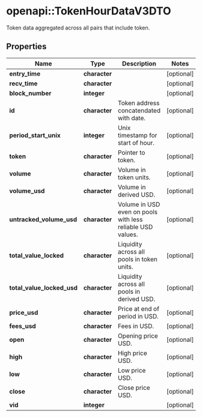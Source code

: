 # openapi::TokenHourDataV3DTO

Token data aggregated across all pairs that include token.

## Properties
Name | Type | Description | Notes
------------ | ------------- | ------------- | -------------
**entry_time** | **character** |  | [optional] 
**recv_time** | **character** |  | [optional] 
**block_number** | **integer** |  | [optional] 
**id** | **character** | Token address concatendated with date. | [optional] 
**period_start_unix** | **integer** | Unix timestamp for start of hour. | [optional] 
**token** | **character** | Pointer to token. | [optional] 
**volume** | **character** | Volume in token units. | [optional] 
**volume_usd** | **character** | Volume in derived USD. | [optional] 
**untracked_volume_usd** | **character** | Volume in USD even on pools with less reliable USD values. | [optional] 
**total_value_locked** | **character** | Liquidity across all pools in token units. | [optional] 
**total_value_locked_usd** | **character** | Liquidity across all pools in derived USD. | [optional] 
**price_usd** | **character** | Price at end of period in USD. | [optional] 
**fees_usd** | **character** | Fees in USD. | [optional] 
**open** | **character** | Opening price USD. | [optional] 
**high** | **character** | High price USD. | [optional] 
**low** | **character** | Low price USD. | [optional] 
**close** | **character** | Close price USD. | [optional] 
**vid** | **integer** |  | [optional] 


